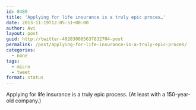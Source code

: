 ```yaml
---
id: 8480
title: 'Applying for life insurance is a truly epic proces…'
date: 2013-11-19T12:05:51+00:00
author: Avi
layout: post
guid: http://twitter-402830085637832704-post
permalink: /post/applying-for-life-insurance-is-a-truly-epic-proces/
categories:
  - none
tags:
  - micro
  - tweet
format: status
---
```

Applying for life insurance is a truly epic process. (At least with a 150-year-old company.)